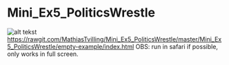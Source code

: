 # Mini_Ex5_PoliticsWrestle
![alt tekst](https://github.com/MathiasTvilling/Mini_Ex5_PoliticsWrestle/blob/master/Sk%C3%A6rmbillede%202018-03-12%20kl.%2020.57.48.png)
https://rawgit.com/MathiasTvilling/Mini_Ex5_PoliticsWrestle/master/Mini_Ex5_PoliticsWrestle/empty-example/index.html
OBS: run in safari if possible, only works in full screen.
